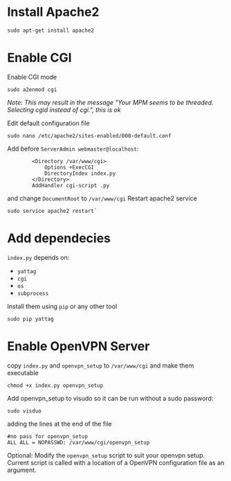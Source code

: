 # Install Apache2
```
sudo apt-get install apache2
```

# Enable CGI
Enable CGI mode
```
sudo a2enmod cgi
```
*Note: This may result in the message "Your MPM seems to be threaded. Selecting cgid instead of cgi.", this is ok*

Edit default configuration file
```
sudo nano /etc/apache2/sites-enabled/000-default.conf
```
Add before `ServerAdmin webmaster@localhost`:
```
        <Directory /var/www/cgi>
            Options +ExecCGI
            DirectoryIndex index.py
        </Directory>
        AddHandler cgi-script .py
```
and change `DocumentRoot` to `/var/www/cgi`
Restart apache2 service
```
sudo service apache2 restart`
```

# Add dependecies
`index.py` depends on:
* `yattag`
* `cgi`
* `os`
* `subprocess`

Install them using `pip` or any other tool
```
sudo pip yattag
```

# Enable OpenVPN Server
copy `index.py` and `openvpn_setup` to `/var/www/cgi` and make them executable
```
chmod +x index.py openvpn_setup
```
Add openvpn_setup to visudo so it can be run without a sudo password:
```
sudo visduo
```
adding the lines at the end of the file
```
#no pass for openvpn_setup
ALL ALL = NOPASSWD: /var/www/cgi/openvpn_setup
```
Optional: Modify the `openvpn_setup` script to suit your openvpn setup.
Current script is called with a location of a OpenVPN configuration file as an argument.
